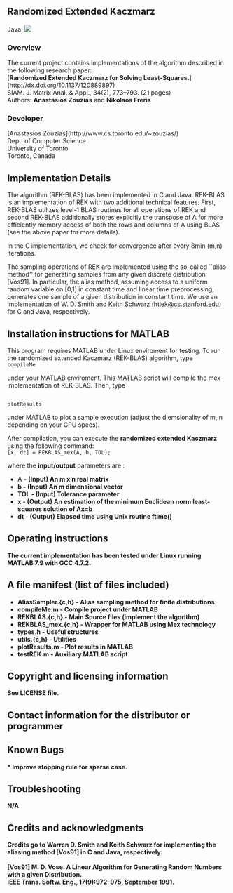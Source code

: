 <h2> Randomized Extended Kaczmarz</h2>
Java: <img src="https://travis-ci.org/zouzias/REK.svg?branch=master"/>
<h3> Overview </h3>
The current project contains implementations of the algorithm described in the following research paper:
<br>
[<b>Randomized Extended Kaczmarz for Solving Least-Squares.</b>](http://dx.doi.org/10.1137/120889897)
<br>
SIAM. J. Matrix Anal. & Appl., 34(2), 773–793. (21 pages) 
<br>
Authors: <b>Anastasios Zouzias</b> and <b>Nikolaos Freris</b> 
<br>

<h3> Developer </h3>
[Anastasios Zouzias](http://www.cs.toronto.edu/~zouzias/)
<br>
Dept. of Computer Science
<br>
University of Toronto
<br>
Toronto, Canada

<h2>
Implementation Details
</h2>
The algorithm (REK-BLAS) has been implemented in C and Java. REK-BLAS is an implementation of REK with two additional technical features. First, REK-BLAS utilizes level-1 BLAS routines for 
all operations of REK and second REK-BLAS additionally stores explicitly the transpose of A for more efficiently 
memory access of both the rows and columns of A using BLAS (see the above paper for more details). 

In the C implementation, we check for convergence after every 8min (m,n) iterations. 

The sampling operations of REK are implemented using the so-called ``alias method'' for generating samples 
from any given discrete distribution [Vos91]. In particular, the alias method, assuming access 
to a uniform random variable on [0,1] in constant time and linear time preprocessing, generates one sample
of a given distribution in constant time. We use an implementation of W. D. Smith and Keith Schwarz (htiek@cs.stanford.edu) for C and Java, respectively.

<h2>
Installation instructions for MATLAB
</h2>
This program requires MATLAB under Linux enviroment for testing. To run the randomized extended Kaczmarz (REK-BLAS) algorithm, type

<code>
compileMe
</code>

under your MATLAB enviroment. This MATLAB script will compile the mex implementation of REK-BLAS. Then, type

<code>
plotResults
</code>

under MATLAB to plot a sample execution (adjust the diemsionality of m, n depending on your CPU specs).

<p>
After compilation, you can execute the <b>randomized extended Kaczmarz</b> using the following command:

<code>
[x, dt] = REKBLAS_mex(A, b, TOL);
</code>

where the <b>input/output</b> parameters are : 

+ A        - <b>(Input) An m x n real matrix
+ b        - <b>(Input) An m dimensional vector
+ TOL      - <b>(Input) Tolerance parameter
+ x        - <b>(Output) An estimation of the minimum Euclidean norm least-squares solution of Ax=b
+ dt       - <b>(Output) Elapsed time using Unix routine ftime()

<h2>
Operating instructions
</h2>

The current implementation has been tested under Linux running MATLAB 7.9 with GCC 4.7.2.

<h2>
A file manifest (list of files included)
</h2>

* AliasSampler.{c,h} - <b> Alias sampling method for finite distributions</b>
* compileMe.m        - <b> Compile project under MATLAB </b>
* REKBLAS.{c,h}      - <b> Main Source files (implement the algorithm) </b>
* REKBLAS_mex.{c,h}  - <b> Wrapper for MATLAB using Mex technology </b>
* types.h            - <b> Useful structures </b>
* utils.{c,h}        - <b> Utilities </b>
* plotResults.m      - <b> Plot results in MATLAB </b>
* testREK.m          - <b> Auxiliary MATLAB script </b>

<h2>
Copyright and licensing information
</h2>

See LICENSE file.

<h2>
Contact information for the distributor or programmer
</h2>

<h2>
Known Bugs
</h2>
* Improve stopping rule for sparse case.

<h2>
Troubleshooting
</h2>

N/A

<h2>
Credits and acknowledgments
</h2>

Credits go to Warren D. Smith and Keith Schwarz for implementing the aliasing method [Vos91] in C and Java, respectively.
<br><br>
[Vos91] M. D. Vose. A Linear Algorithm for Generating Random Numbers with a given Distribution. 
<br>
IEEE Trans. Softw. Eng., 17(9):972–975, September 1991.
